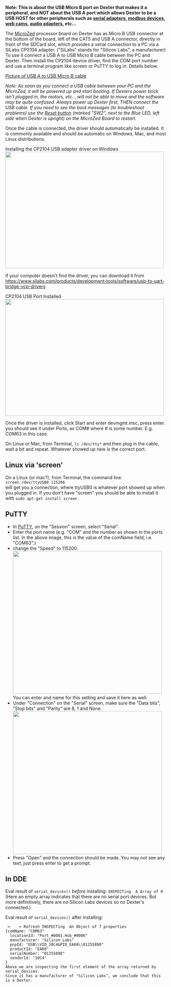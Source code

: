 **Note: This is about the USB Micro B port on Dexter that makes it a peripheral, and NOT about the USB A port which allows Dexter to be a USB HOST for other peripherals such as [serial adapters](Dexter-Serial-Peripherals), [modbus devices](Dexter-ModBus), [web cams](WebCam), [audio adapters](https://github.com/HaddingtonDynamics/Dexter/issues/72), etc...** 

The [MicroZed](MicroZed) processor board on Dexter has as Micro B USB connector at the bottom of the board, left of the CAT5 and USB A connector, directly in front of the SDCard slot, which provides a serial connection to a PC via a SiLabs CP2104 adapter. 
("SiLabs" stands for "Silicon Labs", a manufacturer)
To use it connect a USB A to USB Micro B cable between the PC and Dexter. Then install the CP2104 device driver, find the COM port number and use a terminal program like screen or PuTTY to log in. Details below.

[Picture of USB A to USB Micro B cable](https://commons.wikimedia.org/wiki/File:MicroB_USB_Plug.jpg)

_Note: As soon as you connect a USB cable between your PC and the MicroZed, it will be powered up and start booting. If Dexters power brick isn't plugged in, the motors, etc... will not be able to move and the software may be quite confused. Always power up Dexter first, THEN connect the USB cable. If you need to see the boot messages (to troubleshoot problems) use the [Reset button](http://zedboard.org/sites/default/files/product_spec_images/front_view_overlay.png) (marked "SW2", next to the Blue LED, left side when Dexter is upright) on the MicroZed Board to restart._

Once the cable is connected, the driver should automatically be installed. It is commonly available and should be automatic on Windows, Mac, and most Linux distributions.

Installing the CP2104 USB adapter driver on Windows<BR>
<a href="https://raw.githubusercontent.com/HaddingtonDynamics/Dexter/master/Hardware/DexterCP2104Installing.png"><img src="https://raw.githubusercontent.com/HaddingtonDynamics/Dexter/master/Hardware/DexterCP2104Installing.png" height=366 width=496></a>

If your computer doesn't find the driver, you can download it from<br>
https://www.silabs.com/products/development-tools/software/usb-to-uart-bridge-vcp-drivers

CP2104 USB Port Installed<BR>
<a href="https://raw.githubusercontent.com/HaddingtonDynamics/Dexter/master/Hardware/DexterCP2104Installed.png"><img src="https://raw.githubusercontent.com/HaddingtonDynamics/Dexter/master/Hardware/DexterCP2104Installed.png" height=366 width=496></a>

Once the driver is installed, click Start and enter devmgmt.msc, press enter. you should see it under Ports, as COM# where # is some number. E.g. COM63 in this case.

On Linux or Mac, from Terminal, `ls /dev/tty*` and then plug in the cable, wait a bit and repeat. Whatever showed up new is the correct port.

## Linux via 'screen'

On a Linux (or mac?), from Terminal, the command line:<br>
`screen /dev/ttyUSB0 115200`<br>
will get you a connection, where ttyUSB0 is whatever port showed up when you plugged in. If you don't have "screen" you should be able to install it with `sudo apt-get install screen`

## PuTTY
- In [PuTTY](https://www.chiark.greenend.org.uk/~sgtatham/putty/), on the "Session" screen, select "Serial". 
- Enter the port name (e.g. "COM" and the number as shown in the ports list. In the above image, this is the
value of the comName field, i.e. "COM63".)
- change the "Speed" to 115200. <BR>
<img src="https://raw.githubusercontent.com/HaddingtonDynamics/Dexter/master/Hardware/PuTTYSerialSession.png" height="448" width="466"><BR>
You can enter and name for this setting and save it here as well.
- Under "Connection" on the "Serial" screen, make sure the "Data bits", "Stop bits" and "Parity" are 8, 1 and None. <BR>
<img src="https://raw.githubusercontent.com/HaddingtonDynamics/Dexter/master/Hardware/PuTTYSerialSerial.png" width="466" height="448"><BR>
- Press "Open" and the connection should be made. You may not see any text, just press enter to get a prompt.

## In DDE

Eval result of  `serial_devices()` _before_ installing: `INSPECTing  A Array of 0`
(Here an empty array indicates that there are no serial port devices. But more definitively,
there are no Silicon Labs devices so no Dexter's connected.)

Eval result of  `serial_devices()` after installing:
```` 
 <    > Refresh INSPECTing  An Object of 7 properties
{comName: "COM63"
  locationId: "Port_#0001.Hub_#0006"
  manufacturer: "Silicon Labs"
  pnpId: "USB\\VID_10C4&PID_EA60\\01255890"
  productId: "EA60"
  serialNumber: "01255890"
  vendorId: "10C4"
}
Above we are inspecting the first element of the array returned by serial_devices.
Since it has a manufacturer of "Silicon Labs", we conclude that this is a Dexter.
````
